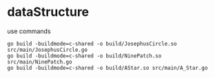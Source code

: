 # dataStructure
use commands

```$xslt
go build -buildmode=c-shared -o build/JosephusCircle.so src/main/JosephusCircle.go
go build -buildmode=c-shared -o build/NinePatch.so src/main/NinePatch.go
go build -buildmode=c-shared -o build/AStar.so src/main/A_Star.go
```